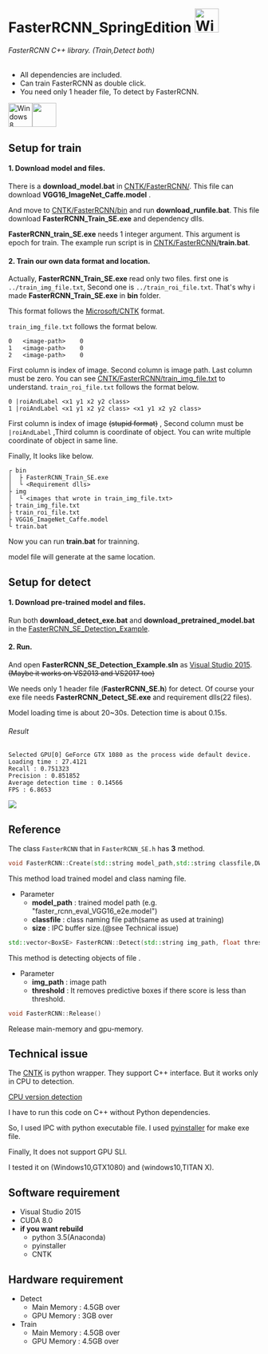 # FasterRCNN_SpringEdition <img src="https://i.imgur.com/oYejfWp.png" title="Windows8" width="48">

###### FasterRCNN C++ library. (Train,Detect both)
* All dependencies are included.
* Can train FasterRCNN as double click.
* You need only 1 header file, To detect by FasterRCNN.

<img src="https://i.imgur.com/ElCyyzT.png" title="Windows8" width="48"><img src="https://i.imgur.com/O5bye0l.png" width="48">

## Setup for train
#### 1. Download model and files.
There is a **download_model.bat** in [CNTK/FasterRCNN/](https://github.com/springkim/FasterRCNN_SpringEdition/tree/master/CNTK/FasterRCNN).
This file can download **VGG16_ImageNet_Caffe.model** .

And move to [CNTK/FasterRCNN/bin](https://github.com/springkim/FasterRCNN_SpringEdition/tree/master/CNTK/FasterRCNN/bin) and run **download_runfile.bat**.
This file download **FasterRCNN_Train_SE.exe** and dependency dlls.

**FasterRCNN_train_SE.exe** needs 1 integer argument. This argument is epoch for train.
The example run script is in [CNTK/FasterRCNN/](https://github.com/springkim/FasterRCNN_SpringEdition/tree/master/CNTK/FasterRCNN)**train.bat**.

#### 2. Train our own data format and location.

Actually, **FasterRCNN_Train_SE.exe** read only two files. first one is `../train_img_file.txt`, Second one is `../train_roi_file.txt`. That's why i made **FasterRCNN_Train_SE.exe** in **bin** folder.

This format follows the [Microsoft/CNTK](https://github.com/Microsoft/CNTK) format.

`train_img_file.txt` follows the format below.
```
0	<image-path>	0
1	<image-path>	0
2	<image-path>	0
```
First column is index of image. Second column is image path. Last column must be zero.
You can see [CNTK/FasterRCNN/train_img_file.txt](https://github.com/springkim/FasterRCNN_SpringEdition/blob/master/CNTK/FasterRCNN/train_img_file.txt) to understand.
`train_roi_file.txt` follows the format below.
```
0 |roiAndLabel <x1 y1 x2 y2 class>
1 |roiAndLabel <x1 y1 x2 y2 class> <x1 y1 x2 y2 class>
```
First column is index of image ~~(stupid format)~~ , Second column must be `|roiAndLabel` ,Third column is coordinate of object. You can write multiple coordinate of object in same line.

Finally, It looks like below.
```
┌ bin
│  ├ FasterRCNN_Train_SE.exe
│  └ <Requirement dlls>
├ img
│  └ <images that wrote in train_img_file.txt>
├ train_img_file.txt
├ train_roi_file.txt
├ VGG16_ImageNet_Caffe.model
└ train.bat
```
Now you can run **train.bat** for trainning.

model file will generate at the same location.

## Setup for detect
#### 1. Download pre-trained model and files.
Run both **download_detect_exe.bat** and **download_pretrained_model.bat** in the [FasterRCNN_SE_Detection_Example](https://github.com/springkim/FasterRCNN_SpringEdition/tree/master/FasterRCNN_SE_Detection_Example).

#### 2. Run.

And open **FasterRCNN_SE_Detection_Example.sln** as [Visual Studio 2015](https://www.visualstudio.com/ko/downloads/?rr=https%3A%2F%2Fwww.google.co.kr%2F).~~(Maybe it works on VS2013 and VS2017 too)~~

We needs only 1 header file (**FasterRCNN_SE.h**) for detect. Of course your exe file needs **FasterRCNN_Detect_SE.exe** and requirement dlls(22 files).

Model loading time is about 20~30s.
Detection time is about 0.15s.
###### Result
```
Selected GPU[0] GeForce GTX 1080 as the process wide default device.
Loading time : 27.4121
Recall : 0.751323
Precision : 0.851852
Average detection time : 0.14566
FPS : 6.8653
```
![](https://i.imgur.com/EwOoEov.jpg)

## Reference

The class `FasterRCNN` that in `FasterRCNN_SE.h` has **3** method.
```cpp
void FasterRCNN::Create(std::string model_path,std::string classfile,DWORD size=6000)
```
This method load trained model and class naming file.
* Parameter
	* **model_path** : trained model path (e.g. "faster_rcnn_eval_VGG16_e2e.model")
	* **classfile** : class naming file path(same as used at training)
	* **size** : IPC buffer size.(@see Technical issue)

```cpp
std::vector<BoxSE> FasterRCNN::Detect(std::string img_path, float threshold)
```
This method is detecting objects of file .
* Parameter
	* **img_path** : image path
	* **threshold** : It removes predictive boxes if there score is less than threshold.

```cpp
void FasterRCNN::Release()
```
Release main-memory and gpu-memory.



## Technical issue
The [CNTK](https://github.com/Microsoft/CNTK) is python wrapper. They support C++ interface. But it works only in CPU to detection.

[CPU version detection](https://github.com/springkim/FasterRCNN_SpringEdition/blob/master/dev/CNTK-eval-CPU-only.cpp)

I have to run this code on C++ without Python dependencies.

So, I used IPC with python executable file. I used [pyinstaller](http://www.pyinstaller.org/) for make exe file.

Finally, It does not support GPU SLI.

I tested it on (Windows10,GTX1080) and (windows10,TITAN X).

## Software requirement
* Visual Studio 2015
* CUDA 8.0
* **if you want rebuild**
	* python 3.5(Anaconda)
	* pyinstaller
	* CNTK

## Hardware requirement
* Detect
	* Main Memory : 4.5GB over
	* GPU Memory : 3GB over
* Train
	* Main Memory : 4.5GB over
	* GPU Memory : 4.5GB over





